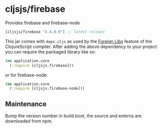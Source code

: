 # cljsjs/firebase

Provides firebase and firebase-node

[](dependency)
```clojure
[cljsjs/firebase "4.4.0-0"] ;; latest release
```
[](/dependency)

This jar comes with `deps.cljs` as used by the [Foreign Libs][flibs] feature
of the ClojureScript compiler. After adding the above dependency to your project
you can require the packaged library like so:

```clojure
(ns application.core
  (:require [cljsjs.firebase]))
```

or for firebase-node:

```clojure
(ns application.core
  (:require [cljsjs.firebase-node]))
```

[flibs]: https://github.com/clojure/clojurescript/wiki/Packaging-Foreign-Dependencies

## Maintenance

Bump the version number in build.boot,
the source and externs are downloaded from npm.
